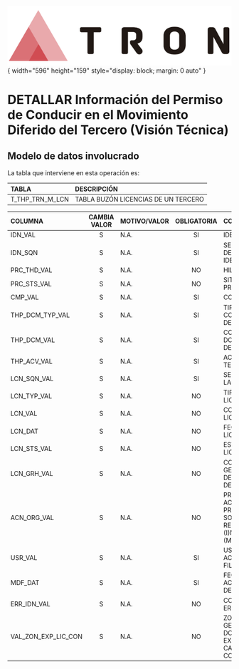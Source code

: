 ![Imagen LOGO](./00-Imagen/logo-TRON.png){ width="596" height="159" style="display: block; margin: 0 auto" }

# DETALLAR Información del Permiso de Conducir en el Movimiento Diferido del Tercero (**Visión Técnica**)

## **Modelo de datos involucrado**
La tabla que interviene en esta operación es:

| TABLA | DESCRIPCIÓN |
|:--- |:--- |
| T_THP_TRN_M_LCN                | TABLA BUZÓN LICENCIAS DE UN TERCERO                                                                 |

| COLUMNA | CAMBIA VALOR | MOTIVO/VALOR | OBLIGATORIA | COMENTARIO |
|:--- |:---: |:--- |:---: |:--- |
| IDN_VAL | S | N.A. | SI | IDENTIFICADOR | 
| IDN_SQN | S | N.A. | SI | SECUENCIA DENTRO DEL IDENTIFICADOR | 
| PRC_THD_VAL | S | N.A. | NO | HILO | 
| PRC_STS_VAL | S | N.A. | NO | SITUACIÓN DEL PROCESO | 
| CMP_VAL | S | N.A. | SI | COMPAÑÍA | 
| THP_DCM_TYP_VAL | S | N.A. | SI | TIPO DE COCUMENTO DEL TERCERO | 
| THP_DCM_VAL | S | N.A. | SI | CODIGO DE DOCUMENTO DEL TERCERO | 
| THP_ACV_VAL | S | N.A. | SI | ACTIVIDAD DEL TERCERO | 
| LCN_SQN_VAL | S | N.A. | SI | SECUENCIA DE LA LICENCIA | 
| LCN_TYP_VAL | S | N.A. | NO | TIPO DE LICENCIA | 
| LCN_VAL | S | N.A. | NO | CODIGO DE LICENCIA | 
| LCN_DAT | S | N.A. | NO | FECHA DE LICENCIA | 
| LCN_STS_VAL | S | N.A. | NO | ESTADO DE LA LICENCIA | 
| LCN_GRH_VAL | S | N.A. | NO | CODIGO GEOGRAFICO DE  EXPEDICION DE LA LICENCIA | 
| ACN_ORG_VAL | S | N.A. | NO | PRMERA ACCION QUE SE PRODUCE SOBRE EL REGISTRO ( (I)NSERTAR, (M)ODIFICAR  ) | 
| USR_VAL | S | N.A. | SI | USUARIO QUE ACTUALIZO LA FILA | 
| MDF_DAT | S | N.A. | SI | FECHA DE ACTUALIZACION DE LA FILA | 
| ERR_IDN_VAL | S | N.A. | NO | CODIGO DE ERROR | 
| VAL_ZON_EXP_LIC_CON | S | N.A. | NO | ZONA GEOGRAFICA DONDE FUE EXPEDIDO EL CARNET DE CONDUCIR |
